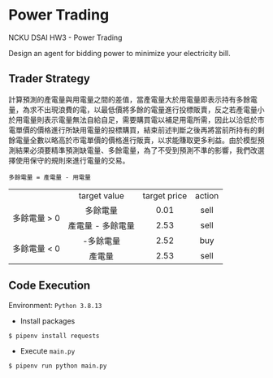 # Power Trading
NCKU DSAI HW3 - Power Trading

Design an agent for bidding power to minimize your electricity bill.

## Trader Strategy
計算預測的產電量與用電量之間的差值，當產電量大於用電量即表示持有多餘電量，為求不出現浪費的電，以最低價將多餘的電量進行投標販賣，反之若產電量小於用電量則表示電量無法自給自足，需要購買電以補足用電所需，因此以洽低於市電單價的價格進行所缺用電量的投標購買，結束前述判斷之後再將當前所持有的剩餘電量全數以略高於市電單價的價格進行販賣，以求能賺取更多利益。由於模型預測結果必須要精準預測缺電量、多餘電量，為了不受到預測不準的影響，我們改選擇使用保守的規則來進行電量的交易。

```
多餘電量 = 產電量 - 用電量
```

<table>
  <tr align="center">
    <td>  </td>
    <td> target value </td>
    <td> target price </td>
    <td> action </td>
  </tr>
  <tr align="center">              
    <td rowspan="2"> 多餘電量 > 0 </td>
    <td> 多餘電量 </td>
    <td> 0.01 </td>
    <td> sell </td>
  </tr>
  <tr align="center">
    <td> 產電量 - 多餘電量 </td>
    <td> 2.53 </td>
    <td> sell </td>
  </tr>
  <tr align="center">              
    <td rowspan="2"> 多餘電量 < 0 </td>
    <td> -多餘電量 </td>
    <td> 2.52 </td>
    <td> buy </td>
  </tr>
  <tr align="center">
    <td> 產電量 </td>
    <td> 2.53 </td>
    <td> sell </td>
  </tr>
</table>

## Code Execution
Environment: ```Python 3.8.13```

- Install packages
```
$ pipenv install requests
```
- Execute ```main.py```
```
$ pipenv run python main.py
```
